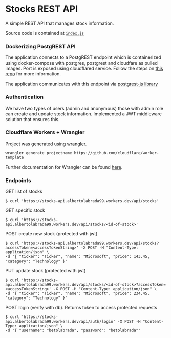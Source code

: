 #  Stocks REST API

A simple REST API that manages stock information.

Source code is contained at [`index.js`](https://github.com/betolabrada/stocks-api/blob/master/index.js)

### Dockerizing PostgREST API

The application connects to a PostgREST endpoint which is containerized using docker-compose with postgres, postgrest and cloudfare as pulled images. Port is exposed using cloudflared service.
Follow the steps on [this repo](https://github.com/cloudflare/postgres-postgrest-cloudflared-example) for more information.

The application communicates with this endpoint via [postgrest-js library](https://supabase.github.io/postgrest-js/)

### Authentication
We have two types of users (admin and anonymous) those with admin role can create and update stock information. Implemented a JWT middleware solution that ensures this.

### Cloudflare Workers + Wrangler

Project was generated using [wrangler](https://github.com/cloudflare/wrangler).

```
wrangler generate projectname https://github.com/cloudflare/worker-template
```

Further documentation for Wrangler can be found [here](https://developers.cloudflare.com/workers/tooling/wrangler).

### Endpoints

GET list of stocks

```
$ curl 'https://stocks-api.albertolabrada99.workers.dev/api/stocks'
```

GET specific stock

```
$ curl 'https://stocks-api.albertolabrada99.workers.dev/api/stocks/<id-of-stock>'
```

POST create new stock (protected with jwt)

```
$ curl 'https://stocks-api.albertolabrada99.workers.dev/api/stocks?accessToken=<accessTokenString>' -X POST -H "Content-Type: application/json" \
-d '{ "ticker": "Ticker", "name": "Microsoft", "price": 143.45, "category": "Technology" }'
```

PUT update stock (protected with jwt)

```
$ curl 'https://stocks-api.albertolabrada99.workers.dev/api/stocks/<id-of-stock>?accessToken=<accessTokenString>' -X POST -H "Content-Type: application/json" \
-d '{ "ticker": "Ticker", "name": "Microsoft", "price": 234.45, "category": "Technology" }'
```

POST login (verify with db). Returns token to access protected requests

```
$ curl 'https://stocks-api.albertolabrada99.workers.dev/api/auth/login' -X POST -H "Content-Type: application/json" \
-d '{ "username": "betolabrada", "password": "betolabrada"'
```
